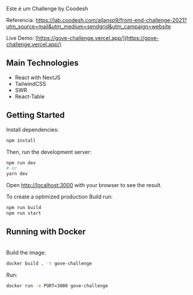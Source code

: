 Este é um Challenge by Coodesh

Referencia: https://lab.coodesh.com/allansp9/front-end-challenge-2021?utm_source=mail&utm_medium=sendgrid&utm_campaign=website

Live Demo: [https://gove-challenge.vercel.app/](https://gove-challenge.vercel.app/)

## Main Technologies

- React with NextJS
- TailwindCSS
- SWR
- React-Table

## Getting Started

Install dependencies:

```bash
npm install
```

Then, run the development server:

```bash
npm run dev
# or
yarn dev
```

Open [http://localhost:3000](http://localhost:3000) with your browser to see the result.

To create a optimized production Build run:

```bash
npm run build
npm run start
```

## Running with Docker

<br>
Build the image:

```bash
docker build . -t gove-challenge
```

Run:

```bash
docker run -e PORT=3000 gove-challenge
```
